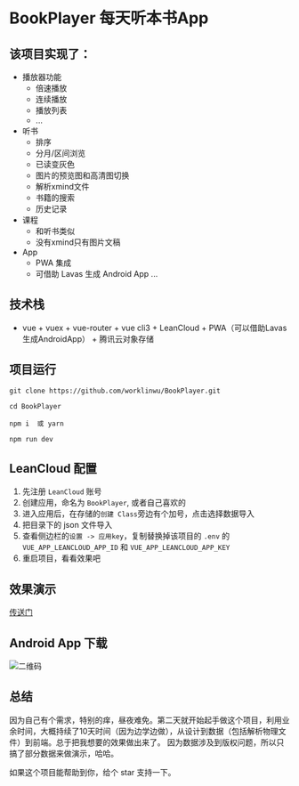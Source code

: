 # BookPlayer 每天听本书App

## 该项目实现了：
- 播放器功能
  - 倍速播放
  - 连续播放
  - 播放列表
  - ...
- 听书
  - 排序
  - 分月/区间浏览
  - 已读变灰色
  - 图片的预览图和高清图切换
  - 解析xmind文件
  - 书籍的搜索
  - 历史记录
- 课程
  - 和听书类似
  - 没有xmind只有图片文稿
- App
  - PWA 集成
  - 可借助 Lavas 生成 Android App
...

## 技术栈

- vue + vuex + vue-router + vue cli3 + LeanCloud + PWA（可以借助Lavas生成AndroidApp） + 腾讯云对象存储

## 项目运行
```
git clone https://github.com/worklinwu/BookPlayer.git

cd BookPlayer

npm i  或 yarn

npm run dev
```

## LeanCloud 配置

1. 先注册 `LeanCloud` 账号
2. 创建应用，命名为 `BookPlayer`, 或者自己喜欢的
3. 进入应用后，在存储的`创建 Class`旁边有个加号，点击选择数据导入
4. 把目录下的 json 文件导入
5. 查看侧边栏的`设置 -> 应用key`，复制替换掉该项目的 `.env` 的 `VUE_APP_LEANCLOUD_APP_ID` 和 `VUE_APP_LEANCLOUD_APP_KEY`
6. 重启项目，看看效果吧

## 效果演示
[传送门](https://book-player-preview.leanapp.cn/)

## Android App 下载
![二维码](https://ws3.sinaimg.cn/large/006tNbRwgy1fym9fxlh8ej309y0a0aa3.jpg)

## 总结
因为自己有个需求，特别的痒，昼夜难免。第二天就开始起手做这个项目，利用业余时间，大概持续了10天时间（因为边学边做），从设计到数据（包括解析物理文件）到前端。总于把我想要的效果做出来了。
因为数据涉及到版权问题，所以只搞了部分数据来做演示，哈哈。

如果这个项目能帮助到你，给个 star 支持一下。
